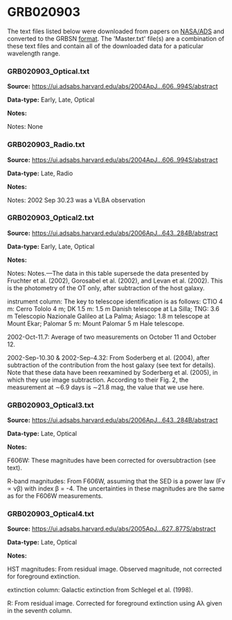 # GRB020903


The text files listed below were downloaded from papers on [NASA/ADS](https://ui.adsabs.harvard.edu) and converted to the GRBSN [format](https://github.com/GabrielF98/GRBSNWebtool/tree/master/Webtool/static/SourceData). The 'Master.txt' file(s) are a combination of these text files and contain all of the downloaded data for a paticular wavelength range.

### GRB020903_Optical.txt


**Source:** https://ui.adsabs.harvard.edu/abs/2004ApJ...606..994S/abstract

**Data-type:** Early, Late, Optical

**Notes:**

Notes: None



### GRB020903_Radio.txt


**Source:** https://ui.adsabs.harvard.edu/abs/2004ApJ...606..994S/abstract

**Data-type:** Late, Radio

**Notes:**

Notes: 2002 Sep 30.23 was a VLBA observation



### GRB020903_Optical2.txt


**Source:** https://ui.adsabs.harvard.edu/abs/2006ApJ...643..284B/abstract

**Data-type:** Early, Late, Optical

**Notes:**

Notes: Notes.—The data in this table supersede the data presented by Fruchter et al. (2002), Gorosabel et al. (2002), and Levan et al. (2002). This is the photometry of the OT only, after subtraction of the host galaxy.



instrument column: The key to telescope identification is as follows: CTIO 4 m: Cerro Tololo 4 m; DK 1.5 m: 1.5 m Danish telescope at La Silla; TNG: 3.6 m Telescopio Nazionale Galileo at La Palma; Asiago: 1.8 m telescope at Mount Ekar; Palomar 5 m: Mount Palomar 5 m Hale telescope.



2002-Oct-11.7: Average of two measurements on October 11 and October 12.

2002-Sep-10.30 & 2002-Sep-4.32: From Soderberg et al. (2004), after subtraction of the contribution from the host galaxy (see text for details). Note that these data have been reexamined by Soderberg et al. (2005), in which they use image subtraction. According to their Fig. 2, the measurement at ∼6.9 days is ∼21.8 mag, the value that we use here.



### GRB020903_Optical3.txt


**Source:** https://ui.adsabs.harvard.edu/abs/2006ApJ...643..284B/abstract

**Data-type:** Late, Optical

**Notes:**

F606W: These magnitudes have been corrected for oversubtraction (see text).

R-band magnitudes: From F606W, assuming that the SED is a power law (Fν ∝ νβ) with index β = -4. The uncertainties in these magnitudes are the same as for the F606W measurements.



### GRB020903_Optical4.txt


**Source:** https://ui.adsabs.harvard.edu/abs/2005ApJ...627..877S/abstract

**Data-type:** Late, Optical

**Notes:**

HST magnitudes: From residual image. Observed magnitude, not corrected for foreground extinction.

extinction column: Galactic extinction from Schlegel et al. (1998).

R: From residual image. Corrected for foreground extinction using Aλ given in the seventh column.